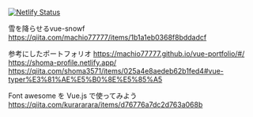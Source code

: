 [![Netlify Status](https://api.netlify.com/api/v1/badges/08c5bb23-66ca-45c9-889f-b57b3699d74c/deploy-status)](https://app.netlify.com/sites/yama-vuejs-learning/deploys)


雪を降らせるvue-snowf
https://qiita.com/machio77777/items/1b1a1eb0368f8bddadcf

参考にしたポートフォリオ
https://machio77777.github.io/vue-portfolio/#/
https://shoma-profile.netlify.app/
https://qiita.com/shoma3571/items/025a4e8aedeb62b1fed4#vue-typer%E3%81%AE%E5%B0%8E%E5%85%A5


Font awesome を Vue.js で使ってみよう
https://qiita.com/kurararara/items/d76776a7dc2d763a068b
